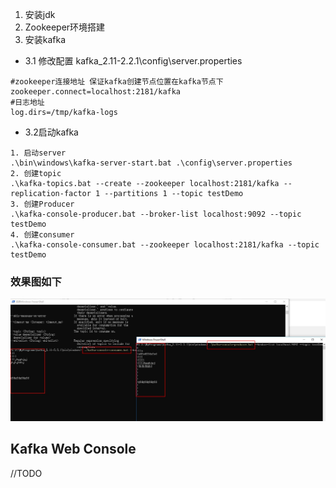1. 安装jdk
2. Zookeeper环境搭建
3. 安装kafka
- 3.1 修改配置 kafka_2.11-2.2.1\config\server.properties
```
#zookeeper连接地址 保证kafka创建节点位置在kafka节点下
zookeeper.connect=localhost:2181/kafka
#日志地址
log.dirs=/tmp/kafka-logs
```
- 3.2启动kafka
```
1. 启动server
.\bin\windows\kafka-server-start.bat .\config\server.properties
2. 创建topic
.\kafka-topics.bat --create --zookeeper localhost:2181/kafka --replication-factor 1 --partitions 1 --topic testDemo
3. 创建Producer
.\kafka-console-producer.bat --broker-list localhost:9092 --topic testDemo
4. 创建consumer
.\kafka-console-consumer.bat --zookeeper localhost:2181/kafka --topic testDemo
``` 

### 效果图如下
![avatar](https://github.com/sanwancoder/tech_study/blob/master/images/windows%E4%B8%8Bkafka%E6%B6%88%E6%81%AF.jpg?raw=true)


## Kafka Web Console
//TODO 